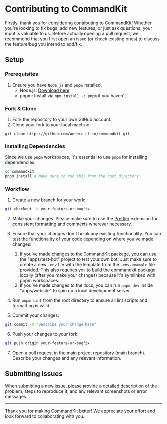 # Contributing to CommandKit

Firstly, thank you for considering contributing to CommandKit! Whether you're looking to fix bugs, add new features, or just ask questions, your input is valuable to us. Before actually opening a pull request, we recommend that you first open an issue (or check existing ones) to discuss the feature/bug you intend to add/fix.

## Setup

### Prerequisites

1. Ensure you have `Node.js` and `pnpm` installed.
   - Node.js: [Download here](https://nodejs.org/)
   - pnpm: Install via `npm install -g pnpm` if you haven't.

### Fork & Clone

1. Fork the repository to your own GitHub account.
2. Clone your fork to your local machine:

```bash
git clone https://github.com/underctrl-io/commandkit.git
```

### Installing Dependencies

Since we use `pnpm` workspaces, it's essential to use `pnpm` for installing dependencies.

```bash
cd commandkit
pnpm install # Make sure to run this from the root directory
```

### Workflow

1. Create a new branch for your work:

```bash
git checkout -b your-feature-or-bugfix
```

2. Make your changes. Please make sure to use the [Prettier](https://marketplace.visualstudio.com/items?itemName=esbenp.prettier-vscode) extension for consistent formatting and comments wherever necessary.

3. Ensure that your changes don't break any existing functionality. You can test the functionality of your code depending on where you've made changes:

   1. If you've made changes to the CommandKit package, you can use the "apps/test-bot" project to test your own bot. Just make sure to create a new `.env` file with the template from the `.env.example` file provided. This also requires you to build the commandkit package locally (after you make your changes) because it's symlinked with pnpm workspaces.
   2. If you've made changes to the docs, you can run `pnpm dev` inside "apps/website" to spin up a local development server.

4. Run `pnpm lint` from the root directory to ensure all lint scripts and formatting is valid.

5. Commit your changes:

```bash
git commit -m "Describe your change here"
```

6. Push your changes to your fork:

```bash
git push origin your-feature-or-bugfix
```

7. Open a pull request in the main project repository (main branch). Describe your changes and any relevant information.

## Submitting Issues

When submitting a new issue, please provide a detailed description of the problem, steps to reproduce it, and any relevant screenshots or error messages.

---

Thank you for making CommandKit better! We appreciate your effort and look forward to collaborating with you.
